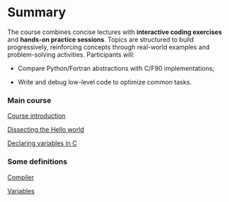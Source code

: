 # Summary

The course combines concise lectures with **interactive coding exercises** and **hands-on practice sessions**. Topics are structured to build progressively, reinforcing concepts through real-world examples and problem-solving activities. Participants will:

- Compare Python/Fortran abstractions with C/F90 implementations;
    
- Write and debug low-level code to optimize common tasks.

### Main course
[Course introduction](Course%20introduction.md)

[Dissecting the Hello world](Dissecting%20the%20Hello%20world.md)

[Declaring variables in C](Declaring%20variables%20in%20C.md)


### Some definitions

[Compiler](Compiler.md)

[Variables](Variables.md)
